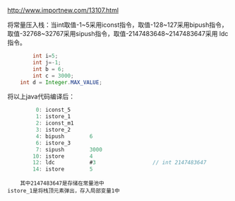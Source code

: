 http://www.importnew.com/13107.html

将常量压入栈：当int取值-1~5采用iconst指令，取值-128~127采用bipush指令，取值-32768~32767采用sipush指令，取值-2147483648~2147483647采用 ldc 指令。
```java
		int i=5; 
		int j=-1;
		int b = 6;
		int c = 3000;
    int d = Integer.MAX_VALUE;
```
将以上java代码编译后：
```java
         0: iconst_5
         1: istore_1
         2: iconst_m1
         3: istore_2
         4: bipush        6
         6: istore_3
         7: sipush        3000
        10: istore        4
        12: ldc           #3                  // int 2147483647
        14: istore        5
```        
        其中2147483647是存储在常量池中
	istore_1是将栈顶元素弹出，存入局部变量1中
